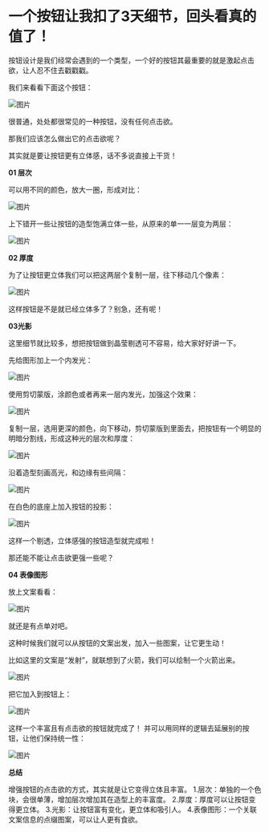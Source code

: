 # 一个按钮让我扣了3天细节，回头看真的值了！

 按钮设计是我们经常会遇到的一个类型，一个好的按钮其最重要的就是激起点击欲，让人忍不住去戳戳戳。

我们来看看下面这个按钮：

![图片](https://mmbiz.qpic.cn/mmbiz_png/61oJD2q63ySA73eSicRiaH2eW3icTBBucsib4gpSic24AGUekH9g8vB9iaoJmeq9Mrwsficvo6IDfRZvQ1NGIM5KhE8bg/640?wx_fmt=png&wxfrom=5&wx_lazy=1&wx_co=1)

很普通，处处都很常见的一种按钮，没有任何点击欲。

那我们应该怎么做出它的点击欲呢？

其实就是要让按钮更有立体感，话不多说直接上干货！



**01 层次**

可以用不同的颜色，放大一圈，形成对比：

![图片](https://mmbiz.qpic.cn/mmbiz_png/61oJD2q63ySA73eSicRiaH2eW3icTBBucsibJiak5eEGoTV5kKLh5ktIrkA4xAvqOVU1r3FTbmjFgWmAFqzP8kWwia5w/640?wx_fmt=png&wxfrom=5&wx_lazy=1&wx_co=1)

上下错开一些让按钮的造型饱满立体一些，从原来的单一一层变为两层：

![图片](https://mmbiz.qpic.cn/mmbiz_png/61oJD2q63ySA73eSicRiaH2eW3icTBBucsibMia7JEmbdHOedG9MkX2PIIBOAywsFlgkT3f7byYCm0fYGltiaWmEraGg/640?wx_fmt=png&wxfrom=5&wx_lazy=1&wx_co=1)



**02 厚度**

为了让按钮更立体我们可以把这两层个复制一层，往下移动几个像素：

![图片](https://mmbiz.qpic.cn/mmbiz_png/61oJD2q63ySA73eSicRiaH2eW3icTBBucsibVNTbKL3t4LyMmltZP2qQZo2iaIykdFe1Wb65ibqEJnCoaCIEQdnv0Uqw/640?wx_fmt=png&wxfrom=5&wx_lazy=1&wx_co=1)

这样按钮是不是就已经立体多了？别急，还有呢！


**03光影**

这里细节就比较多，想把按钮做到晶莹剔透可不容易，给大家好好讲一下。

先给图形加上一个内发光：

![图片](https://mmbiz.qpic.cn/mmbiz_png/61oJD2q63ySA73eSicRiaH2eW3icTBBucsib9SyWKQwFTQ15jMmfKb0lfZNmQmvOKJxVUreol2uZjf5oqbZ0Ql7ZbQ/640?wx_fmt=png&wxfrom=5&wx_lazy=1&wx_co=1)

使用剪切蒙版，涂颜色或者再来一层内发光，加强这个效果：

![图片](https://mmbiz.qpic.cn/mmbiz_png/61oJD2q63ySA73eSicRiaH2eW3icTBBucsib0AkMkKKlkSc4yTLiaeicMO1PRNIqxibickwOSCy53Iv0EmbLrtLicWWzt4w/640?wx_fmt=png&wxfrom=5&wx_lazy=1&wx_co=1)

复制一层，选用更深的颜色，向下移动，剪切蒙版到里面去，把按钮有一个明显的明暗分割线，形成这种光的层次和厚度：

![图片](https://mmbiz.qpic.cn/mmbiz_png/61oJD2q63ySA73eSicRiaH2eW3icTBBucsibBpy5Mq15IWOZ6bHLCnW1datT3ySuH6rGg4B78OjwPguiagaLvzOPuNw/640?wx_fmt=png&wxfrom=5&wx_lazy=1&wx_co=1)

沿着造型刻画高光，和边缘有些间隔：

![图片](https://mmbiz.qpic.cn/mmbiz_png/61oJD2q63ySA73eSicRiaH2eW3icTBBucsibPsLJNWpGIajyxJxRs7raOicMF8zJffLMampA8Fnice2pwE6e5DKIjWcg/640?wx_fmt=png&wxfrom=5&wx_lazy=1&wx_co=1)

在白色的底座上加入按钮的投影：

![图片](https://mmbiz.qpic.cn/mmbiz_png/61oJD2q63ySA73eSicRiaH2eW3icTBBucsibtxGHCMWGf9I9oUU6dUkvJ96eejprVvztoMJ8PCjfh221r9HIFbSiaWQ/640?wx_fmt=png&wxfrom=5&wx_lazy=1&wx_co=1)

这样一个剔透，立体感强的按钮造型就完成啦！

那还能不能让点击欲更强一些呢？



**04 表像图形**

放上文案看看：

![图片](https://mmbiz.qpic.cn/mmbiz_png/61oJD2q63ySA73eSicRiaH2eW3icTBBucsibKqvjPOnMGOdjMmkP0LzBSmvW8epeCIYkS2qeJoFEic5eel9q7JVjbug/640?wx_fmt=png&wxfrom=5&wx_lazy=1&wx_co=1)

就还是有点单对吧。

这种时候我们就可以从按钮的文案出发，加入一些图案，让它更生动！

比如这里的文案是“发射”，就联想到了火箭，我们可以绘制一个火箭出来。

![图片](https://mmbiz.qpic.cn/mmbiz_png/61oJD2q63ySA73eSicRiaH2eW3icTBBucsibeoRpNeP26ISGvr4rzy3PHKgiaJgtia8jibEwrLIruics0bn1XdkzHLolPg/640?wx_fmt=png&wxfrom=5&wx_lazy=1&wx_co=1)

把它加入到按钮上：

![图片](https://mmbiz.qpic.cn/mmbiz_png/61oJD2q63ySA73eSicRiaH2eW3icTBBucsibUiazOWZPpVb016ppIGG1dX6mJ125uFjf9Vh4jwNbOX8HUFzmciclvMLQ/640?wx_fmt=png&wxfrom=5&wx_lazy=1&wx_co=1)

这样一个丰富且有点击欲的按钮就完成了！
并可以用同样的逻辑去延展别的按钮，让他们保持统一性：

![图片](https://mmbiz.qpic.cn/mmbiz_png/61oJD2q63ySA73eSicRiaH2eW3icTBBucsibj9poicnw8QcQ1hLtPWDWXMLHknN2Uqe60BYv3fqyp0zOATrGCbUKvvA/640?wx_fmt=png&wxfrom=5&wx_lazy=1&wx_co=1)



**总结**

增强按钮的点击欲的方式，其实就是让它变得立体且丰富。
1.层次：单独的一个色块，会很单薄，增加层次增加其在造型上的丰富度。
2.厚度：厚度可以让按钮变得更立体。
3.光影：让按钮富有变化，更立体和吸引人。
4.表像图形：一个关联文案信息的点缀图案，可以让人更有食欲。

